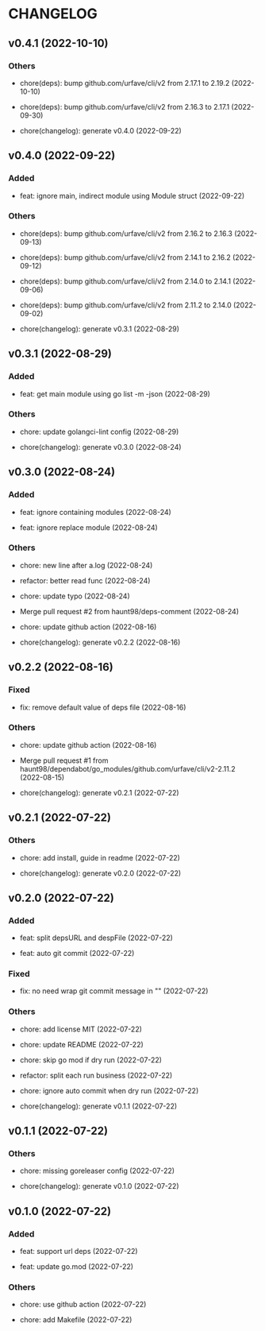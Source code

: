 # CHANGELOG

## v0.4.1 (2022-10-10)

### Others

- chore(deps): bump github.com/urfave/cli/v2 from 2.17.1 to 2.19.2 (2022-10-10)

- chore(deps): bump github.com/urfave/cli/v2 from 2.16.3 to 2.17.1 (2022-09-30)

- chore(changelog): generate v0.4.0 (2022-09-22)

## v0.4.0 (2022-09-22)

### Added

- feat: ignore main, indirect module using Module struct (2022-09-22)

### Others

- chore(deps): bump github.com/urfave/cli/v2 from 2.16.2 to 2.16.3 (2022-09-13)

- chore(deps): bump github.com/urfave/cli/v2 from 2.14.1 to 2.16.2 (2022-09-12)

- chore(deps): bump github.com/urfave/cli/v2 from 2.14.0 to 2.14.1 (2022-09-06)

- chore(deps): bump github.com/urfave/cli/v2 from 2.11.2 to 2.14.0 (2022-09-02)

- chore(changelog): generate v0.3.1 (2022-08-29)

## v0.3.1 (2022-08-29)

### Added

- feat: get main module using go list -m -json (2022-08-29)

### Others

- chore: update golangci-lint config (2022-08-29)

- chore(changelog): generate v0.3.0 (2022-08-24)

## v0.3.0 (2022-08-24)

### Added

- feat: ignore containing modules (2022-08-24)

- feat: ignore replace module (2022-08-24)

### Others

- chore: new line after a.log (2022-08-24)

- refactor: better read func (2022-08-24)

- chore: update typo (2022-08-24)

- Merge pull request #2 from haunt98/deps-comment (2022-08-24)

- chore: update github action (2022-08-16)

- chore(changelog): generate v0.2.2 (2022-08-16)

## v0.2.2 (2022-08-16)

### Fixed

- fix: remove default value of deps file (2022-08-16)

### Others

- chore: update github action (2022-08-16)

- Merge pull request #1 from haunt98/dependabot/go_modules/github.com/urfave/cli/v2-2.11.2 (2022-08-15)

- chore(changelog): generate v0.2.1 (2022-07-22)

## v0.2.1 (2022-07-22)

### Others

- chore: add install, guide in readme (2022-07-22)

- chore(changelog): generate v0.2.0 (2022-07-22)

## v0.2.0 (2022-07-22)

### Added

- feat: split depsURL and despFile (2022-07-22)

- feat: auto git commit (2022-07-22)

### Fixed

- fix: no need wrap git commit message in "" (2022-07-22)

### Others

- chore: add license MIT (2022-07-22)

- chore: update README (2022-07-22)

- chore: skip go mod if dry run (2022-07-22)

- refactor: split each run business (2022-07-22)

- chore: ignore auto commit when dry run (2022-07-22)

- chore(changelog): generate v0.1.1 (2022-07-22)

## v0.1.1 (2022-07-22)

### Others

- chore: missing goreleaser config (2022-07-22)

- chore(changelog): generate v0.1.0 (2022-07-22)

## v0.1.0 (2022-07-22)

### Added

- feat: support url deps (2022-07-22)

- feat: update go.mod (2022-07-22)

### Others

- chore: use github action (2022-07-22)

- chore: add Makefile (2022-07-22)

